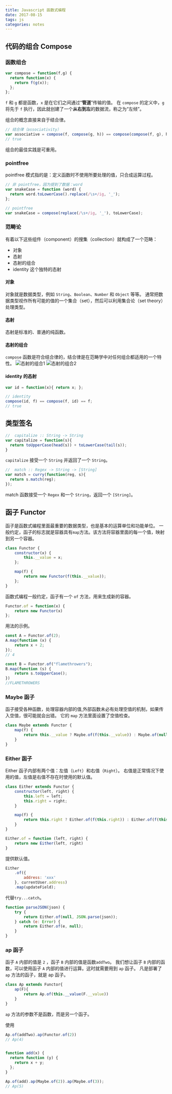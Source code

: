 ```yaml
---
title: Javascript 函数式编程
date: 2017-08-15
tags: js
categories: notes
---
```



## 代码的组合 Compose


### 函数组合

```javascript
var compose = function(f,g) {
  return function(x) {
    return f(g(x));
  };
};
```

`f` 和 `g` 都是函数，`x` 是在它们之间通过“**管道**”传输的值。
在 `compose` 的定义中，`g` 将先于 `f` 执行，因此就创建了一个**从右到左**的数据流，称之为“左倾”。

组合的概念直接来自于结合律。
```javascript
// 结合律（associativity）
var associative = compose(f, compose(g, h)) == compose(compose(f, g), h);
// true
```
组合的最佳实践是可重用。


### pointfree

pointfree 模式指的是：定义函数时不使用所要处理的值，只合成运算过程。
```javascript
// 非 pointfree，因为提到了数据：word
var snakeCase = function (word) {
  return word.toLowerCase().replace(/\s+/ig, '_');
};

// pointfree
var snakeCase = compose(replace(/\s+/ig, '_'), toLowerCase);
```


### 范畴论

有着以下这些组件（component）的搜集（collection）就构成了一个范畴：
- 对象
- 态射
- 态射的组合
- identity 这个独特的态射


#### 对象

对象就是数据类型，例如 `String`、`Boolean`、`Number` 和 `Object` 等等。
通常把数据类型视作所有可能的值的一个集合（set），然后可以利用集合论（set theory）处理类型。


#### 态射

态射是标准的、普通的纯函数。


#### 态射的组合

`compose` 函数是符合结合律的，结合律是在范畴学中对任何组合都适用的一个特性。
![态射的组合1](http://ofl97l8av.bkt.clouddn.com/17-8-14/4408562.jpg)
![态射的组合2](http://ofl97l8av.bkt.clouddn.com/17-8-14/4408562.jpg)


#### identity 的态射

```javascript
var id = function(x){ return x; };

// identity
compose(id, f) == compose(f, id) == f;
// true
```


## 类型签名

```javascript
//  capitalize :: String -> String
var capitalize = function(s){
  return toUpperCase(head(s)) + toLowerCase(tail(s));
}
```
`capitalize` 接受一个 `String` 并返回了一个 `String`。


```javascript
//  match :: Regex -> String -> [String]
var match = curry(function(reg, s){
  return s.match(reg);
});
```
match 函数接受一个 `Regex` 和一个 `String`，返回一个 `[String]`。


## 函子 Functor

函子是函数式编程里面最重要的数据类型，也是基本的运算单位和功能单位。
一般约定，函子的标志就是容器具有`map`方法。该方法将容器里面的每一个值，映射到另一个容器。
```javascript
class Functor {
    constructor(x) {
        this.__value = x;
    };

    map(f) {
        return new Functor(f(this.__value));
    };
}
```

函数式编程一般约定，函子有一个 `of` 方法，用来生成新的容器。
```javascript
Functor.of = function(x) {
    return new Functor(x)
};
```

用法的示例。
```javascript
const A = Functor.of(2);
A.map(function (x) {
    return x + 2;
});
// 4

const B = Functor.of("flamethrowers");
B.map(function (s) {
    return s.toUpperCase();
})
//FLAMETHROWERS
```


### Maybe 函子

函子接受各种函数，处理容器内部的值,外部函数未必有处理空值的机制，如果传入空值，很可能就会出错。
它的 `map` 方法里面设置了空值检查。
```javascript
class Maybe extends Functor {
    map(f) {
        return this.__value ? Maybe.of(f(this.__value)) : Maybe.of(null);
    }
}
```


### Either 函子

Either 函子内部有两个值：左值（`Left`）和右值（`Right`）。
右值是正常情况下使用的值，左值是右值不存在时使用的默认值。
```javascript
class Either extends Functor {
    constructor(left, right) {
        this.left = left;
        this.right = right;
    }

    map(f) {
        return this.right ? Either.of(f(this.right)) : Either.of(f(this.left));
    }
}

Either.of = function (left, right) {
    return new Either(left, right)
}
```

提供默认值。
```javascript
Either
    .of({
        address: 'xxx'
    }, currentUser.address)
    .map(updateField);
```

代替`try...catch`。
```javascript
function parseJSON(json) {
    try {
        return Either.of(null, JSON.parse(json));
    } catch (e: Error) {
        return Either.of(e, null);
    }
}
```


### ap 函子

函子 `A` 内部的值是 `2` ，函子 `B` 内部的值是函数`addTwo`。
我们想让函子 `B` 内部的函数，可以使用函子 `A` 内部的值进行运算。这时就需要用到 `ap` 函子。
凡是部署了 `ap` 方法的函子，就是 ap 函子。
```javascript
class Ap extends Functor{
    ap(F){
        return Ap.of(this.__value(F.__value))
    }
}
```
`ap` 方法的参数不是函数，而是另一个函子。

使用
```javascript
Ap.of(addTwo).ap(Functor.of(2))
// Ap(4)


function add(x) {
  return function (y) {
    return x + y;
  };
}

Ap.of(add).ap(Maybe.of(2)).ap(Maybe.of(3));
// Ap(5)
```

